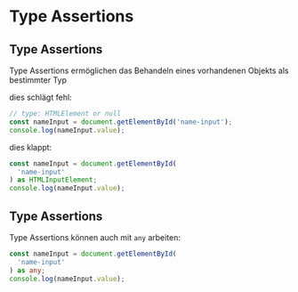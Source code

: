 # Type Assertions

## Type Assertions

Type Assertions ermöglichen das Behandeln eines vorhandenen Objekts als bestimmter Typ

dies schlägt fehl:

```ts
// type: HTMLElement or null
const nameInput = document.getElementById('name-input');
console.log(nameInput.value);
```

dies klappt:

```ts
const nameInput = document.getElementById(
  'name-input'
) as HTMLInputElement;
console.log(nameInput.value);
```

## Type Assertions

Type Assertions können auch mit `any` arbeiten:

```ts
const nameInput = document.getElementById(
  'name-input'
) as any;
console.log(nameInput.value);
```
